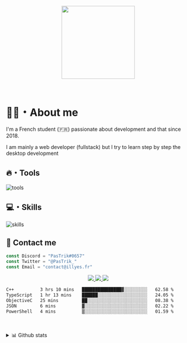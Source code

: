 <p align="center">
<a href="https://illyes.fr" target="blank"><img align="center" width="200" src="./assets/logo-text.svg" class="center"></img></a>
</p>
<br/>

# 👋🏽・About me

I'm a French student (🇫🇷) passionate about development and that since 2018.

I am mainly a web developer (fullstack) but I try to learn step by step the desktop development

## 🔥・Tools

![tools](https://skillicons.dev/icons?i=idea,figma,postman,cloudflare)

## 💻・Skills

![skills](https://skillicons.dev/icons?i=ts,js,html,css,php,nodejs,sass,mysql,bots,git,github,nuxtjs,vue,adonis)
## 💬 Contact me

```js
const Discord = "PasTrik#0657"
const Twitter = "@PasTrik_"
const Email = "contact@illyes.fr"
```
<p align="center">
<a href="https://discord.com/users/508631890190663680">
    <img src="https://skillicons.dev/icons?i=discord"/>
</a>
<a href="https://twitter.com/PasTrik_">
    <img src="https://skillicons.dev/icons?i=twitter"/>
</a>
<a href="mailto:contact@illyes.codes">
    <img src="https://skillicons.dev/icons?i=md"/>
</a>
</p>

<!--START_SECTION:waka-->

```txt
C++          3 hrs 10 mins   ███████████████▓░░░░░░░░░   62.58 %
TypeScript   1 hr 13 mins    ██████░░░░░░░░░░░░░░░░░░░   24.05 %
ObjectiveC   25 mins         ██░░░░░░░░░░░░░░░░░░░░░░░   08.38 %
JSON         6 mins          ▓░░░░░░░░░░░░░░░░░░░░░░░░   02.22 %
PowerShell   4 mins          ▒░░░░░░░░░░░░░░░░░░░░░░░░   01.59 %
```

<!--END_SECTION:waka-->
<br/>
<br/>

<details>
<summary>📊 Github stats</summary>

> Some stats about my GitHub account

<p align="center">
<img src="https://github-readme-stats.vercel.app/api?username=pastrik&theme=github_dark&show_icons=true"/>
<img src="https://codestats-readme.avior.me/api/top-langs/?username=PasTrik"/>
<img src="https://streak-stats.demolab.com/?user=PasTrik"/>
<br/>
<img src="https://github-readme-stats.vercel.app/api/top-langs/?username=pastrik&layout=compact"/>
</p>
</details>
